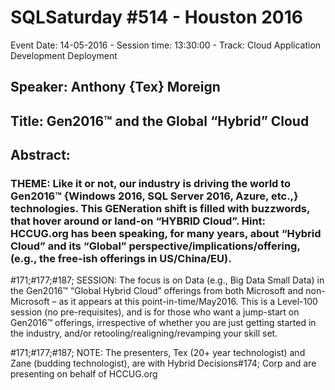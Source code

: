 # SQLSaturday #514 - Houston 2016
Event Date: 14-05-2016 - Session time: 13:30:00 - Track: Cloud Application Development  Deployment
## Speaker: Anthony {Tex} Moreign
## Title: Gen2016™ and the Global “Hybrid” Cloud
## Abstract:
### THEME:  Like it or not, our industry is driving the world to Gen2016™ {Windows 2016, SQL Server 2016, Azure, etc.,} technologies.   This GENeration shift is filled with buzzwords, that hover around or land-on “HYBRID Cloud”.   Hint: HCCUG.org has been speaking, for many years, about “Hybrid Cloud” and its “Global” perspective/implications/offering, (e.g., the free-ish offerings in US/China/EU). 

#171;#177;#187; SESSION:  The focus is on Data (e.g., Big Data  Small Data) in the Gen2016™ “Global Hybrid Cloud” offerings from both Microsoft and non-Microsoft – as it appears at this point-in-time/May2016.   This is a Level-100 session (no pre-requisites), and is for those who want a jump-start on Gen2016™ offerings, irrespective of whether you are just getting started in the industry, and/or retooling/realigning/revamping your skill set.

#171;#177;#187; NOTE:  The presenters, Tex (20+ year technologist) and Zane (budding technologist), are with Hybrid Decisions#174; Corp and are presenting on behalf of HCCUG.org


